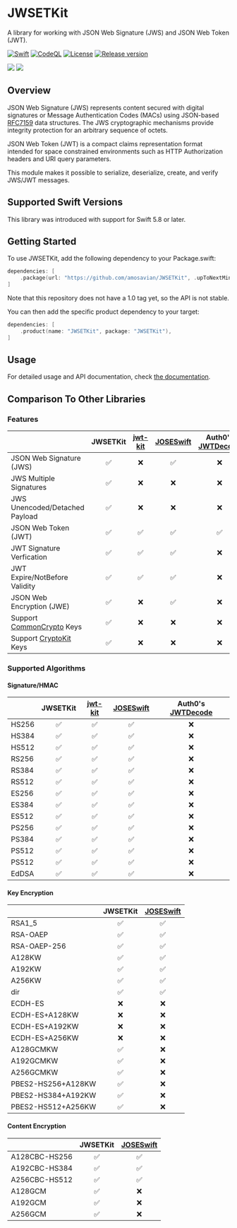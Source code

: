 # JWSETKit

A library for working with JSON Web Signature (JWS) and JSON Web Token (JWT).

[![Swift][swift-workflow-badge]][swift-workflow-url]
[![CodeQL][codeql-workflow-badge]][codeql-workflow-url]
[![License][license-badge]][license-url]
[![Release version][release-badge]][release-url]

[![][swift-versions-badge]][spi-url]
[![][platforms-badge]][spi-url]

## Overview

JSON Web Signature (JWS) represents content secured with digital
signatures or Message Authentication Codes (MACs) using JSON-based
[RFC7159][RFC7159] data structures.
The JWS cryptographic mechanisms provide integrity protection for 
an arbitrary sequence of octets.

JSON Web Token (JWT) is a compact claims representation format
intended for space constrained environments such as HTTP
Authorization headers and URI query parameters.

This module makes it possible to serialize, deserialize, create, 
and verify JWS/JWT messages.

## Supported Swift Versions

This library was introduced with support for Swift 5.8 or later.

## Getting Started

To use JWSETKit, add the following dependency to your Package.swift:

```swift
dependencies: [
    .package(url: "https://github.com/amosavian/JWSETKit", .upToNextMinor(from: "0.8.0"))
]
```

Note that this repository does not have a 1.0 tag yet, so the API is not stable.

You can then add the specific product dependency to your target:

```swift
dependencies: [
    .product(name: "JWSETKit", package: "JWSETKit"),
]
```

## Usage

For detailed usage and API documentation, check [the documentation][docs].

## Comparison To Other Libraries

### Features

|                                | JWSETKit | [jwt-kit] | [JOSESwift] | Auth0's [JWTDecode] |
|:-------------------------------|:--:|:--:|:--:|:--:|
| JSON Web Signature (JWS)       | ✅ | ❌ | ✅ | ❌ |
| JWS Multiple Signatures        | ✅ | ❌ | ❌ | ❌ |
| JWS Unencoded/Detached Payload | ✅ | ❌ | ❌ | ❌ |
| JSON Web Token (JWT)           | ✅ | ✅ | ✅ | ✅ |
| JWT Signature Verfication      | ✅ | ✅ | ✅ | ❌ |
| JWT Expire/NotBefore Validity  | ✅ | ✅ | ✅ | ❌ |
| JSON Web Encryption (JWE)      | ✅ | ❌ | ✅ | ❌ |
| Support [CommonCrypto] Keys    | ✅ | ❌ | ❌ | ❌ |
| Support [CryptoKit] Keys       | ✅ | ❌ | ❌ | ❌ |

### Supported Algorithms

#### Signature/HMAC

|       | JWSETKit | [jwt-kit] | [JOSESwift] | Auth0's [JWTDecode] |
|:------|:--:|:--:|:--:|:--:|
| HS256 | ✅ | ✅ | ✅ | ❌ |
| HS384 | ✅ | ✅ | ✅ | ❌ |
| HS512 | ✅ | ✅ | ✅ | ❌ |
| RS256 | ✅ | ✅ | ✅ | ❌ |
| RS384 | ✅ | ✅ | ✅ | ❌ |
| RS512 | ✅ | ✅ | ✅ | ❌ |
| ES256 | ✅ | ✅ | ✅ | ❌ |
| ES384 | ✅ | ✅ | ✅ | ❌ |
| ES512 | ✅ | ✅ | ✅ | ❌ |
| PS256 | ✅ | ✅ | ✅ | ❌ |
| PS384 | ✅ | ✅ | ✅ | ❌ |
| PS512 | ✅ | ✅ | ✅ | ❌ |
| PS512 | ✅ | ✅ | ✅ | ❌ |
| EdDSA | ✅ | ✅ | ✅ | ❌ |

#### Key Encryption

|                    | JWSETKit | [JOSESwift] |
|:-------------------|:--:|:--:|
| RSA1_5             | ✅ | ✅ |
| RSA-OAEP           | ✅ | ✅ |
| RSA-OAEP-256       | ✅ | ✅ |
| A128KW             | ✅ | ✅ |
| A192KW             | ✅ | ✅ |
| A256KW             | ✅ | ✅ |
| dir                | ✅ | ✅ |
| ECDH-ES            | ❌ | ❌ |
| ECDH-ES+A128KW     | ❌ | ❌ |
| ECDH-ES+A192KW     | ❌ | ❌ |
| ECDH-ES+A256KW     | ❌ | ❌ |
| A128GCMKW          | ✅ | ❌ |
| A192GCMKW          | ✅ | ❌ |
| A256GCMKW          | ✅ | ❌ |
| PBES2-HS256+A128KW | ✅ | ❌ |
| PBES2-HS384+A192KW | ✅ | ❌ |
| PBES2-HS512+A256KW | ✅ | ❌ |

#### Content Encryption

|               | JWSETKit | [JOSESwift] |
|:--------------|:--:|:--:|
| A128CBC-HS256 | ✅ | ✅ |
| A192CBC-HS384 | ✅ | ✅ |
| A256CBC-HS512 | ✅ | ✅ |
| A128GCM       | ✅ | ❌ |
| A192GCM       | ✅ | ❌ |
| A256GCM       | ✅ | ❌ |


[swift-workflow-badge]: https://github.com/amosavian/JWSETKit/actions/workflows/swift.yml/badge.svg
[swift-workflow-url]: https://github.com/amosavian/JWSETKit/actions/workflows/swift.yml
[codeql-workflow-badge]: https://github.com/amosavian/JWSETKit/actions/workflows/codeql.yml/badge.svg
[codeql-workflow-url]: https://github.com/amosavian/JWSETKit/actions/workflows/codeql.yml
[license-badge]: https://img.shields.io/github/license/amosavian/JWSETKit.svg
[license-url]: LICENSE
[release-badge]: https://img.shields.io/github/release/amosavian/JWSETKit.svg
[release-url]: https://github.com/amosavian/JWSETKit/releases
[swift-versions-badge]: https://img.shields.io/endpoint?url=https%3A%2F%2Fswiftpackageindex.com%2Fapi%2Fpackages%2Famosavian%2FJWSETKit%2Fbadge%3Ftype%3Dswift-versions
[spi-url]: https://swiftpackageindex.com/amosavian/JWSETKit
[platforms-badge]: https://img.shields.io/endpoint?url=https%3A%2F%2Fswiftpackageindex.com%2Fapi%2Fpackages%2Famosavian%2FJWSETKit%2Fbadge%3Ftype%3Dplatforms

[RFC7159]: https://www.rfc-editor.org/rfc/rfc7159
[docs]: https://amosavian.github.io/JWSETKit/documentation/jwsetkit/
[jwt-kit]: https://github.com/vapor/jwt-kit
[JOSESwift]: https://github.com/airsidemobile/JOSESwift
[JWTDecode]: https://github.com/auth0/JWTDecode.swift
[CommonCrypto]: https://developer.apple.com/documentation/security/certificate_key_and_trust_services
[CryptoKit]: https://developer.apple.com/documentation/cryptokit/
